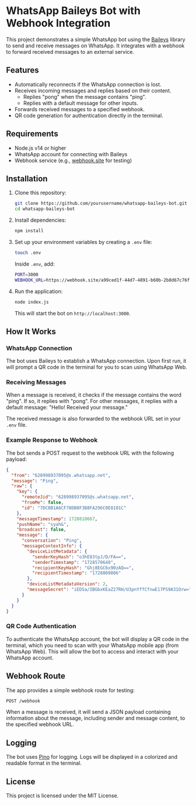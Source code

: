 # WhatsApp Baileys Bot with Webhook Integration

This project demonstrates a simple WhatsApp bot using the [Baileys](https://github.com/WhiskeySockets/Baileys) library to send and receive messages on WhatsApp. It integrates with a webhook to forward received messages to an external service.

## Features

- Automatically reconnects if the WhatsApp connection is lost.
- Receives incoming messages and replies based on their content.
  - Replies "pong" when the message contains "ping".
  - Replies with a default message for other inputs.
- Forwards received messages to a specified webhook.
- QR code generation for authentication directly in the terminal.

## Requirements

- Node.js v14 or higher
- WhatsApp account for connecting with Baileys
- Webhook service (e.g., [webhook.site](https://webhook.site) for testing)

## Installation

1. Clone this repository:

   ```bash
   git clone https://github.com/yourusername/whatsapp-baileys-bot.git
   cd whatsapp-baileys-bot
   ```

2. Install dependencies:

   ```bash
   npm install
   ```

3. Set up your environment variables by creating a `.env` file:

   ```bash
   touch .env
   ```

   Inside `.env`, add:

   ```bash
   PORT=3000
   WEBHOOK_URL=https://webhook.site/a99ced1f-44d7-4891-b60b-2b8d67c76f94
   ```

4. Run the application:

   ```bash
   node index.js
   ```

   This will start the bot on `http://localhost:3000`.

## How It Works

### WhatsApp Connection

The bot uses Baileys to establish a WhatsApp connection. Upon first run, it will prompt a QR code in the terminal for you to scan using WhatsApp Web.

### Receiving Messages

When a message is received, it checks if the message contains the word "ping". If so, it replies with "pong". For other messages, it replies with a default message: "Hello! Received your message."

The received message is also forwarded to the webhook URL set in your `.env` file.

### Example Response to Webhook

The bot sends a POST request to the webhook URL with the following payload:

```json
{
  "from": "628998937095@s.whatsapp.net",
  "message": "Ping",
  "raw": {
    "key": {
      "remoteJid": "628998937095@s.whatsapp.net",
      "fromMe": false,
      "id": "7DC8B1A6CF78DB8F3B8FA296C0E8101C"
    },
    "messageTimestamp": 1728810667,
    "pushName": "syah&",
    "broadcast": false,
    "message": {
      "conversation": "Ping",
      "messageContextInfo": {
        "deviceListMetadata": {
          "senderKeyHash": "o3hE83tpJ/D/FA==",
          "senderTimestamp": "1728570648",
          "recipientKeyHash": "Ghj8EGC6x90zAQ==",
          "recipientTimestamp": "1728809806"
        },
        "deviceListMetadataVersion": 2,
        "messageSecret": "iEDSa/IBGbxKEaZ27RH/U3pnYffCfnwE17PS9A31Orw="
      }
    }
  }
}
```

### QR Code Authentication

To authenticate the WhatsApp account, the bot will display a QR code in the terminal, which you need to scan with your WhatsApp mobile app (from WhatsApp Web). This will allow the bot to access and interact with your WhatsApp account.

## Webhook Route

The app provides a simple webhook route for testing:

```bash
POST /webhook
```

When a message is received, it will send a JSON payload containing information about the message, including sender and message content, to the specified webhook URL.

## Logging

The bot uses [Pino](https://github.com/pinojs/pino) for logging. Logs will be displayed in a colorized and readable format in the terminal.

## License

This project is licensed under the MIT License.
